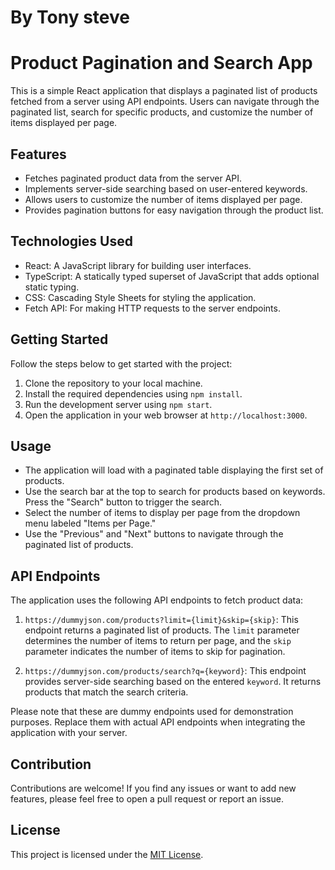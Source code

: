 # By Tony steve


# Product Pagination and Search App

This is a simple React application that displays a paginated list of products fetched from a server using API endpoints. Users can navigate through the paginated list, search for specific products, and customize the number of items displayed per page.

## Features

- Fetches paginated product data from the server API.
- Implements server-side searching based on user-entered keywords.
- Allows users to customize the number of items displayed per page.
- Provides pagination buttons for easy navigation through the product list.

## Technologies Used

- React: A JavaScript library for building user interfaces.
- TypeScript: A statically typed superset of JavaScript that adds optional static typing.
- CSS: Cascading Style Sheets for styling the application.
- Fetch API: For making HTTP requests to the server endpoints.

## Getting Started

Follow the steps below to get started with the project:

1. Clone the repository to your local machine.
2. Install the required dependencies using `npm install`.
3. Run the development server using `npm start`.
4. Open the application in your web browser at `http://localhost:3000`.

## Usage

- The application will load with a paginated table displaying the first set of products.
- Use the search bar at the top to search for products based on keywords. Press the "Search" button to trigger the search.
- Select the number of items to display per page from the dropdown menu labeled "Items per Page."
- Use the "Previous" and "Next" buttons to navigate through the paginated list of products.

## API Endpoints

The application uses the following API endpoints to fetch product data:

1. `https://dummyjson.com/products?limit={limit}&skip={skip}`: This endpoint returns a paginated list of products. The `limit` parameter determines the number of items to return per page, and the `skip` parameter indicates the number of items to skip for pagination.

2. `https://dummyjson.com/products/search?q={keyword}`: This endpoint provides server-side searching based on the entered `keyword`. It returns products that match the search criteria.

Please note that these are dummy endpoints used for demonstration purposes. Replace them with actual API endpoints when integrating the application with your server.

## Contribution

Contributions are welcome! If you find any issues or want to add new features, please feel free to open a pull request or report an issue.

## License

This project is licensed under the [MIT License](LICENSE).
